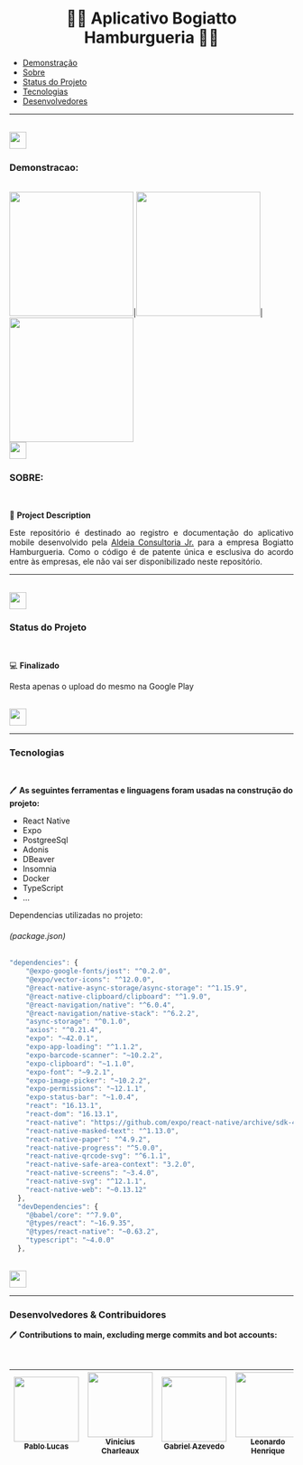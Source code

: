 <h1 align="center">🍔🍔 Aplicativo Bogiatto Hamburgueria 🍔🍔</h1>

<!--ts-->
   * [Demonstração](#Demonstracao)
   * [Sobre](#Sobre)
   * [Status do Projeto](#Status-do-Projeto)
   * [Tecnologias](#tecnologias)
   * [Desenvolvedores](#Desenvolvedores)
<!--te-->
---
<br/>
<img src="https://media.giphy.com/media/UVG0BN8TOMKkPOJS6e/giphy.gif" width="30">

### Demonstracao:
<br/>
<img src="./gif.gif" width="220">|<img src="./gif.gif" width="220">|<img src="./gif.gif" width="220">
<br/>
<img src="https://media.giphy.com/media/UVG0BN8TOMKkPOJS6e/giphy.gif" width="30">

### SOBRE:
<br/>

📑 **Project Description** 

<p align="justify">Este repositório é destinado ao registro e documentação do aplicativo mobile desenvolvido pela  <a href="http://aldeiaconsultoriajr.com/">Aldeia Consultoria Jr.</a> para a empresa Bogiatto Hamburgueria. Como o código é de patente única e esclusiva do acordo entre às empresas, ele não vai ser disponibilizado neste repositório.</p>

---
<br/>
<img src="https://media.giphy.com/media/UVG0BN8TOMKkPOJS6e/giphy.gif" width="30">

### Status do Projeto
<br/>

💻 **Finalizado** 

Resta apenas o upload do mesmo na Google Play

<br/>
<img src="https://media.giphy.com/media/UVG0BN8TOMKkPOJS6e/giphy.gif" width="30">

---

### Tecnologias

<br/>

🖊 **As seguintes ferramentas e linguagens foram usadas na construção do projeto:** 

- React Native
- Expo
- PostgreeSql
- Adonis
- DBeaver
- Insomnia
- Docker
- TypeScript
- ...

Dependencias utilizadas no projeto:
<h6>(package.json)</h6>

```javascript
"dependencies": {
    "@expo-google-fonts/jost": "^0.2.0",
    "@expo/vector-icons": "^12.0.0",
    "@react-native-async-storage/async-storage": "^1.15.9",
    "@react-native-clipboard/clipboard": "^1.9.0",
    "@react-navigation/native": "^6.0.4",
    "@react-navigation/native-stack": "^6.2.2",
    "async-storage": "^0.1.0",
    "axios": "^0.21.4",
    "expo": "~42.0.1",
    "expo-app-loading": "^1.1.2",
    "expo-barcode-scanner": "~10.2.2",
    "expo-clipboard": "~1.1.0",
    "expo-font": "~9.2.1",
    "expo-image-picker": "~10.2.2",
    "expo-permissions": "~12.1.1",
    "expo-status-bar": "~1.0.4",
    "react": "16.13.1",
    "react-dom": "16.13.1",
    "react-native": "https://github.com/expo/react-native/archive/sdk-42.0.0.tar.gz",
    "react-native-masked-text": "^1.13.0",
    "react-native-paper": "^4.9.2",
    "react-native-progress": "^5.0.0",
    "react-native-qrcode-svg": "^6.1.1",
    "react-native-safe-area-context": "3.2.0",
    "react-native-screens": "~3.4.0",
    "react-native-svg": "^12.1.1",
    "react-native-web": "~0.13.12"
  },
  "devDependencies": {
    "@babel/core": "^7.9.0",
    "@types/react": "~16.9.35",
    "@types/react-native": "~0.63.2",
    "typescript": "~4.0.0"
  },
```

<br/>
<img src="https://media.giphy.com/media/UVG0BN8TOMKkPOJS6e/giphy.gif" width="30">

---

### Desenvolvedores & Contribuidores


🖊 **Contributions to main, excluding merge commits and bot accounts:** 

<br/>

|[<img src="https://github.com/pablolucas890.png" width=115 > <br> <sub> Pablo Lucas </sub>](https://github.com/pablolucas890)|[<img src="https://github.com/ViniciusCharleaux.png" width=115 > <br> <sub> Vinicius Charleaux </sub>](https://github.com/ViniciusCharleaux)|[<img src="https://github.com/azevgabriel.png" width=115 > <br> <sub> Gabriel Azevedo </sub>](https://github.com/azevgabriel)|[<img src="https://github.com/LeoHPC.png" width=115 > <br> <sub> Leonardo Henrique </sub>](https://github.com/LeoHPC)|[<img src="https://github.com/CarolineFMelo.png" width=115 > <br> <sub> Caroline Melo </sub>](https://github.com/CarolineFMelo)|[<img src="https://github.com/thevinex.png" width=115 > <br> <sub> vinícius Ferraz </sub>](https://github.com/thevinex)|[<img src="https://github.com/leandroaugust0.png" width=115 > <br> <sub> Leandro Augusto </sub>](https://github.com/leandroaugust0)|
| :---: | :---: | :---: | :---: | :---: | :---: | :---: |